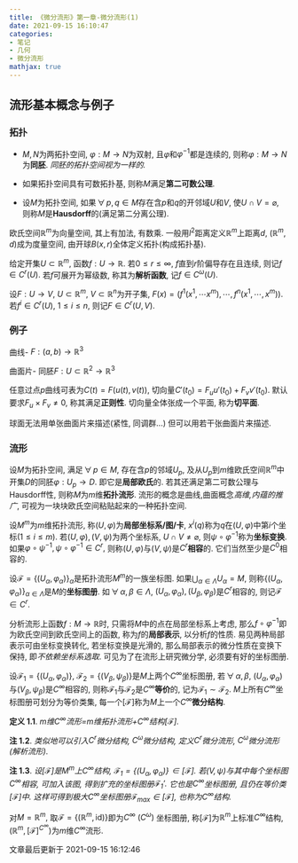 ```yaml
---
title: 《微分流形》第一章-微分流形(1)
date: 2021-09-15 16:10:47
categories: 
- 笔记
- 几何
- 微分流形
mathjax: true
---
```


流形基本概念与例子
------------------

### 拓扑

-   $M,N$为两拓扑空间, $\varphi:M\rightarrow N$为双射,
    且$\varphi$和$\varphi^{-1}$都是连续的,
    则称$\varphi:M\rightarrow N$为**同胚**. *同胚的拓扑空间视为一样的.*

-   如果拓扑空间具有可数拓扑基, 则称$M$满足**第二可数公理**.

-   设$M$为拓扑空间,
    如果$\,\forall\,p,q\in M$存在含$p$和$q$的开邻域$U$和$V$,
    使$U\cap V=\varnothing$, 则称$M$是**Hausdorff**的(满足第二分离公理).

欧氏空间$\mathbb{R}^m$为向量空间, 其上有加法, 有数乘.
一般用$l^2$距离定义$\mathbb{R}^m$上距离$d,$
$(\mathbb{R}^m,d)$成为度量空间, 由开球$B(x,r)$全体定义拓扑(构成拓扑基).

给定开集$U\subset\mathbb{R}^m,$ 函数$f:U\rightarrow \mathbb{R}.$
若$0\le r\le \infty,$ $f$直到$r$阶偏导存在且连续, 则记$f\in C^r(U).$
若$f$可展开为幂级数, 称其为**解析函数**, 记$f\in C^\omega(U).$

设$F:U\rightarrow V,$ $U\subset \mathbb{R}^m,$
$V\subset \mathbb{R}^n$为开子集,
$F(x)=(f^1(x^1,\cdots x^m),\cdots, f^n(x^1,\cdots, x^m)).$
若$f^i\in C^r(U),$ $1\le i\le n,$ 则记$F\in C^r(U,V).$

### 例子

曲线- $F:(a,b)\rightarrow \mathbb{R}^3$

曲面片- 同胚$F:U\subset \mathbb{R}^2\rightarrow \mathbb{R}^3$

任意过点$p$曲线可表为$C(t)=F(u(t),v(t)),$
切向量$C'(t_0)=F_uu'(t_0)+F_vv'(t_0).$ 默认要求$F_u\times F_v\neq 0,$
称其满足**正则性**. 切向量全体张成一个平面, 称为**切平面**.

球面无法用单张曲面片来描述(紧性, 同调群\...) 但可以用若干张曲面片来描述.

### 流形

设$M$为拓扑空间, 满足$\,\forall\,p\in M,$ 存在含$p$的邻域$U_p$,
及从$U_p$到$m$维欧氏空间$\mathbb{R}^m$中开集$D$的同胚$\varphi:U_p\rightarrow D.$
即它是**局部欧氏**的. 若其还满足第二可数公理与Hausdorff性,
则称$M$为$m$维**拓扑流形**. 流形的概念是曲线,曲面概念*高维,内蕴的推广*,
可视为一块块欧氏空间粘贴起来的一种拓扑空间.

设$M^m$为$m$维拓扑流形, 称$(U,\varphi)$为**局部坐标系/图/卡**,
$x^i(q)$称为$q$在$(U,\varphi)$中第$i$个坐标($1\le i\le m$).
若$(U,\varphi),(V,\psi)$为两个坐标系, $U\cap V\neq \varnothing,$
则$\psi\circ \varphi^{-1}$称为**坐标变换**.
如果$\varphi\circ \psi^{-1},\psi\circ \varphi^{-1}\in C^r,$
则称$(U,\varphi)$与$(V,\psi)$是$C^r$**相容**的.
它们当然至少是$C^0$相容的.

设$\mathcal{F}=\{(U_\alpha,\varphi_\alpha)\}_{\alpha}$是拓扑流形$M^m$的一族坐标图.
如果$\bigcup_{\alpha\in \Lambda} U_{\alpha}=M,$
则称$\{(U_\alpha,\varphi_\alpha)\}_{\alpha\in \Lambda}$是$M$的**坐标图册**.
如$\,\forall\,\alpha,\beta\in \Lambda,$
$(U_\alpha,\varphi_\alpha),(U_\beta,\varphi_\beta)$是$C^r$相容的,
则记$\mathcal{F}\in C^r.$

分析流形上函数$f:M\rightarrow \mathbb{R}$时,
只需将$M$中的点在局部坐标系上考虑,
那么$f\circ\varphi^{-1}$即为欧氏空间到欧氏空间上的函数,
称为$f$的**局部表示**, 以分析$f$的性质.
易见两种局部表示可由坐标变换转化, 若坐标变换是光滑的,
那么局部表示的微分性质在变换下保持, 即*不依赖坐标系选取*.
可见为了在流形上研究微分学, 必须要有好的坐标图册.

设$\mathcal{F}_1=\{(U_\alpha,\varphi_\alpha)\},$
$\mathcal{F}_2=\{(V_\beta,\psi_\beta)\}$是$M$上两个$C^\infty$坐标图册,
若$\,\forall\,\alpha,\beta,$
$(U_\alpha,\varphi_\alpha)$与$(V_\beta,\psi_\beta)$是$C^\infty$相容的,
则称$\mathcal{F}_1$与$\mathcal{F}_2$是$C^\infty$**等价**的,
记为$\mathcal{F}_1\sim \mathcal{F}_2.$
$M$上所有$C^\infty$坐标图册可划分为等价类集,
每一个$[\mathcal{F}]$称为$M$上一个$C^\infty$**微分结构**.

**定义 1.1**. *$m$维$C^\infty$流形=$m$维拓扑流形+$C^\infty$结构\[$\mathcal{F}$\].* 

**注 1.2**. *类似地可以引入$C^r$微分结构, $C^\omega$微分结构, 定义$C^r$微分流形, $C^\omega$微分流形(解析流形).* 

**注 1.3**. *设$[\mathcal{F}]$是$M^m$上$C^\infty$结构, $\mathcal{F}_1=\{(U_\alpha,\varphi_\alpha)\}\in [\mathcal{F}].$ 若$(V,\psi)$与其中每个坐标图$C^\infty$相容, 可加入该图, 得到扩充的坐标图册$\mathcal{F}_1'.$ 它也是$C^\infty$坐标图册, 且仍在等价类$[\mathcal{F}]$中. 这样可得到极大$C^\infty$坐标图册$\mathcal{F}_{\max}\in [\mathcal{F}],$ 也称为$C^\infty$结构.* 

对$M=\mathbb{R}^m,$
取$\mathcal{F}=\{(\mathbb{R}^m,\mathrm{id})\}$即为$C^\infty$
$(C^\omega)$ 坐标图册,
称$[\mathcal{F}]$为$\mathbb{R}^m$上标准$C^\infty$结构,
$(\mathbb{R}^m,[\mathcal{F}]^{C^\infty})$为$m$维$C^\infty$流形.

文章最后更新于 2021-09-15 16:12:46 
